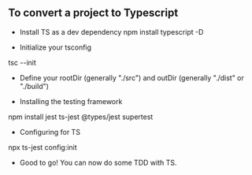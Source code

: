 ## To convert a project to Typescript 

- Install TS as a dev dependency
npm install typescript -D

- Initialize your tsconfig

tsc --init

- Define your rootDir (generally "./src") and outDir (generally "./dist" or "./build")

- Installing the testing framework

npm install jest ts-jest @types/jest supertest

- Configuring for TS

npx ts-jest config:init

- Good to go! You can now do some TDD with TS.

